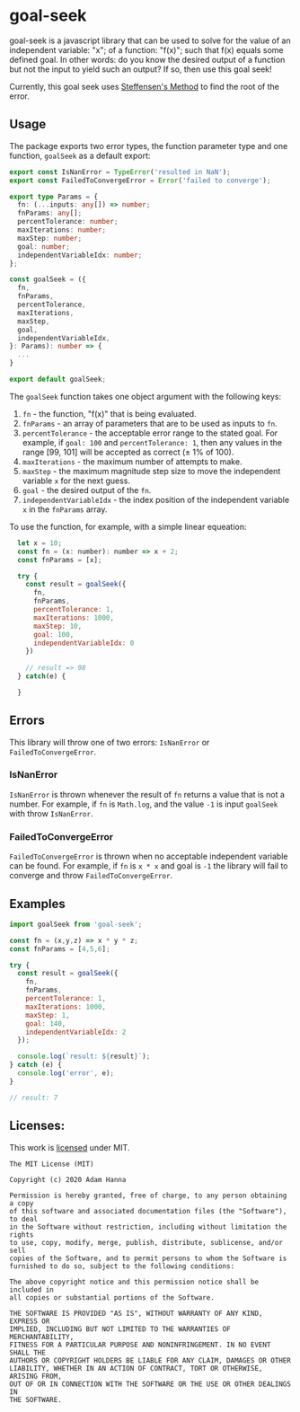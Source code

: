 # goal-seek

goal-seek is a javascript library that can be used to solve for the value of an independent variable: "x"; of a function: "f(x)"; such that f(x) equals some defined goal. In other words: do you know the desired output of a function but not the input to yield such an output? If so, then use this goal seek!

Currently, this goal seek uses [Steffensen's Method](http://en.wikipedia.org/wiki/Steffensen%27s_method) to find the root of the error. 

## Usage

The package exports two error types, the function parameter type and one function, `goalSeek` as a default export:

```typescript
export const IsNanError = TypeError('resulted in NaN');
export const FailedToConvergeError = Error('failed to converge');

export type Params = {
  fn: (...inputs: any[]) => number;
  fnParams: any[];
  percentTolerance: number;
  maxIterations: number;
  maxStep: number;
  goal: number;
  independentVariableIdx: number;
};

const goalSeek = ({
  fn,
  fnParams,
  percentTolerance,
  maxIterations,
  maxStep,
  goal,
  independentVariableIdx,
}: Params): number => {
  ...
}

export default goalSeek;
```

The `goalSeek` function takes one object argument with the following keys:

1. `fn` - the function, "f(x)" that is being evaluated.
2. `fnParams` - an array of parameters that are to be used as inputs to `fn`.
3. `percentTolerance` - the acceptable error range to the stated goal. For example, if `goal: 100` and `percentTolerance: 1`, then any values in the range [99, 101] will be accepted as correct (± 1% of 100).
4. `maxIterations` - the maximum number of attempts to make.
5. `maxStep` - the maximum magnitude step size to move the independent variable `x` for the next guess.
6. `goal` - the desired output of the `fn`.
7. `independentVariableIdx` - the index position of the independent variable `x` in the `fnParams` array.

To use the function, for example, with a simple linear equeation:

```javascript
  let x = 10;
  const fn = (x: number): number => x + 2;
  const fnParams = [x];

  try {
    const result = goalSeek({
      fn,
      fnParams,
      percentTolerance: 1,
      maxIterations: 1000,
      maxStep: 10,
      goal: 100,
      independentVariableIdx: 0
    })
  
    // result => 98
  } catch(e) {

  }
```

## Errors

This library will throw one of two errors: `IsNanError` or `FailedToConvergeError`.

### IsNanError

`IsNanError` is thrown whenever the result of `fn` returns a value that is not a number. For example, if `fn` is `Math.log`, and the value `-1` is input `goalSeek` with throw `IsNanError`.

### FailedToConvergeError

`FailedToConvergeError` is thrown when no acceptable independent variable can be found. For example, if `fn` is `x * x` and goal is `-1` the library will fail to converge and throw `FailedToConvergeError`.


## Examples
  
```javascript
import goalSeek from 'goal-seek';

const fn = (x,y,z) => x * y * z;
const fnParams = [4,5,6];

try {
  const result = goalSeek({
    fn,
    fnParams,
    percentTolerance: 1,
    maxIterations: 1000,
    maxStep: 1,
    goal: 140,
    independentVariableIdx: 2
  });

  console.log(`result: ${result}`);
} catch (e) {
  console.log('error', e);
}

// result: 7
```

## Licenses:

This work is [licensed](LICENSE) under MIT.

```
The MIT License (MIT)

Copyright (c) 2020 Adam Hanna

Permission is hereby granted, free of charge, to any person obtaining a copy
of this software and associated documentation files (the "Software"), to deal
in the Software without restriction, including without limitation the rights
to use, copy, modify, merge, publish, distribute, sublicense, and/or sell
copies of the Software, and to permit persons to whom the Software is
furnished to do so, subject to the following conditions:

The above copyright notice and this permission notice shall be included in
all copies or substantial portions of the Software.

THE SOFTWARE IS PROVIDED "AS IS", WITHOUT WARRANTY OF ANY KIND, EXPRESS OR
IMPLIED, INCLUDING BUT NOT LIMITED TO THE WARRANTIES OF MERCHANTABILITY,
FITNESS FOR A PARTICULAR PURPOSE AND NONINFRINGEMENT. IN NO EVENT SHALL THE
AUTHORS OR COPYRIGHT HOLDERS BE LIABLE FOR ANY CLAIM, DAMAGES OR OTHER
LIABILITY, WHETHER IN AN ACTION OF CONTRACT, TORT OR OTHERWISE, ARISING FROM,
OUT OF OR IN CONNECTION WITH THE SOFTWARE OR THE USE OR OTHER DEALINGS IN
THE SOFTWARE.
```
